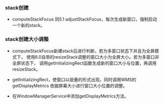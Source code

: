 ### stack创建

- computeStackFocus 同5.1 adjustStackFocus，每次生成新窗口，强制启动一个新的stack。

### stack创建大小调整

- computeStackFocus新建stack后进行判断，若为多窗口状态下并且为全屏模式下，
使用6.0自带的resizeStack调整的窗口大小为全屏大小。若为多窗口非全屏状态下，
调用getInitializingRect函数生成新的窗口大小与位置，再调用resizeStack。

- getInitializingRect，使窗口以层叠的形式出现。同时调用WMS的getDisplayMetrics 依据屏幕大小进行窗口大小位置的调整。

- 在WindowManagerService中添加getDisplayMetrics方法。
